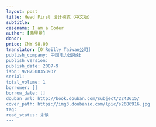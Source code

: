 ```yaml
---
layout: post
title: Head First 设计模式（中文版）
subtitle: 
casename: I am a Coder
author: [弗里曼]
donor: 
price: CNY 98.00
translator: [O'Reilly Taiwan公司]
publish_company: 中国电力出版社
publish_version: 
publish_date: 2007-9
isbn: 9787508353937
serial: 
total_volume: 1
borrower: []
borrow_date: []
douban_url: http://book.douban.com/subject/2243615/
cover_path: https://img3.doubanio.com/lpic/s2686916.jpg
tag: 
read_status: 未读
---
```


